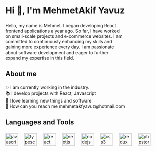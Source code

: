 <h1 align="left">Hi 👋, I'm MehmetAkif Yavuz</h1>

###

<p align="left">Hello, my name is Mehmet. I began developing React<br>frontend applications a year ago. So far, I have worked<br>on small-scale projects and e-commerce websites. I am<br>committed to continuously enhancing my skills and<br>gaining more experience every day. I am passionate<br>about software development and eager to further<br>expand my expertise in this field.</p>

###

<h2 align="left">About me</h2>

###

<p align="left">✨ I am currently working in the industry.<br>📚 I develop projects with React, Javascript <br>🎯 I love learning new things and software<br>🎲 How can you reach me <link>mehmetakfyavuz@hotmail.com<link/> </p>

###

<h2 align="left">Languages and Tools</h2>

###

<div align="left">
  <img src="https://cdn.jsdelivr.net/gh/devicons/devicon/icons/javascript/javascript-original.svg" height="40" alt="javascript logo"  />
  <img width="12" />
  <img src="https://cdn.jsdelivr.net/gh/devicons/devicon/icons/typescript/typescript-original.svg" height="40" alt="typescript logo"  />
  <img width="12" />
  <img src="https://cdn.jsdelivr.net/gh/devicons/devicon/icons/react/react-original.svg" height="40" alt="react logo"  />
  <img width="12" />
  <img src="https://cdn.jsdelivr.net/gh/devicons/devicon/icons/nextjs/nextjs-original.svg" height="40" alt="nextjs logo"  />
  <img width="12" />
  <img src="https://cdn.jsdelivr.net/gh/devicons/devicon/icons/nodejs/nodejs-original.svg" height="40" alt="nodejs logo"  />
  <img width="12" />
  <img src="https://cdn.jsdelivr.net/gh/devicons/devicon/icons/css3/css3-original.svg" height="40" alt="css3 logo"  />
  <img width="12" />
  <img src="https://cdn.jsdelivr.net/gh/devicons/devicon/icons/redux/redux-original.svg" height="40" alt="redux logo"  />
  <img width="12" />
  <img src="https://cdn.jsdelivr.net/gh/devicons/devicon/icons/phpstorm/phpstorm-original.svg" height="40" alt="phpstorm logo"  />
</div>

###
